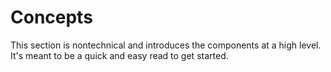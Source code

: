 # Concepts
This section is nontechnical and introduces the components at a high level. It's meant to be a quick and easy read to get started.
